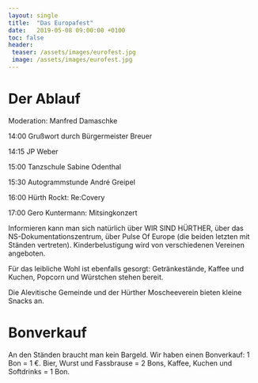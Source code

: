 ```yaml
---
layout: single
title:  "Das Europafest"
date:   2019-05-08 09:00:00 +0100
toc: false
header:
 teaser: /assets/images/eurofest.jpg
 image: /assets/images/eurofest.jpg
---
```


# Der Ablauf

Moderation: Manfred Damaschke

14:00 Grußwort durch Bürgermeister Breuer

14:15 JP Weber

15:00 Tanzschule Sabine Odenthal

15:30 Autogrammstunde André Greipel

16:00 Hürth Rockt: Re:Covery

17:00 Gero Kuntermann: Mitsingkonzert

Informieren kann man sich natürlich über WIR SIND HÜRTHER, über das NS-Dokumentationszentrum, über Pulse Of Europe (die beiden letzten mit Ständen vertreten).
Kinderbelustigung wird von verschiedenen Vereinen angeboten.

Für das leibliche Wohl ist ebenfalls gesorgt: Getränkestände, Kaffee und Kuchen, Popcorn und Würstchen stehen bereit.

Die Alevitische Gemeinde und der Hürther Moscheeverein bieten kleine Snacks an.

# Bonverkauf
An den Ständen braucht man kein Bargeld. Wir haben einen Bonverkauf: 1 Bon = 1 €. Bier, Wurst und Fassbrause = 2 Bons, Kaffee, Kuchen und Softdrinks = 1 Bon.

